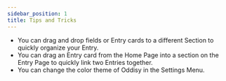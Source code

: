 ```yaml
---
sidebar_position: 1
title: Tips and Tricks
---
```


* You can drag and drop fields or Entry cards to a different Section to quickly organize your Entry.
* You can drag an Entry card from the Home Page into a section on the Entry Page to quickly link two Entries together.
* You can change the color theme of Oddisy in the Settings Menu.